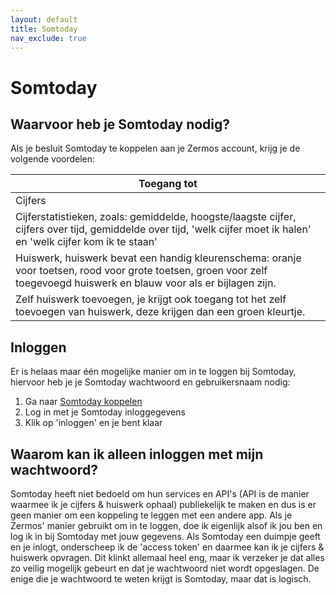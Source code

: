 ```yaml
---
layout: default
title: Somtoday
nav_exclude: true
---
```


# Somtoday

## Waarvoor heb je Somtoday nodig?
Als je besluit Somtoday te koppelen aan je Zermos account, krijg je de volgende voordelen:

| Toegang tot                                                                                                                                                              |
|--------------------------------------------------------------------------------------------------------------------------------------------------------------------------|
| Cijfers                                                                                                                                                                  |
| Cijferstatistieken, zoals: gemiddelde, hoogste/laagste cijfer, cijfers over tijd, gemiddelde over tijd, 'welk cijfer moet ik halen' en 'welk cijfer kom ik te staan'     |
| Huiswerk, huiswerk bevat een handig kleurenschema: oranje voor toetsen, rood voor grote toetsen, groen voor zelf toegevoegd huiswerk en blauw voor als er bijlagen zijn. |
| Zelf huiswerk toevoegen, je krijgt ook toegang tot het zelf toevoegen van huiswerk, deze krijgen dan een groen kleurtje.                                                 |

## Inloggen
Er is helaas maar één mogelijke manier om in te loggen bij Somtoday, hiervoor heb je je Somtoday wachtwoord en gebruikersnaam nodig:
1. Ga naar [Somtoday koppelen](https://zermos.kronk.tech/Koppelingen/Somtoday)
2. Log in met je Somtoday inloggegevens
3. Klik op 'inloggen' en je bent klaar

## Waarom kan ik alleen inloggen met mijn wachtwoord?
Somtoday heeft niet bedoeld om hun services en API's (API is de manier waarmee ik je cijfers & huiswerk ophaal) publiekelijk te maken en dus is er geen manier om een koppeling te leggen met een andere app. Als je Zermos' manier gebruikt om in te loggen, doe ik eigenlijk alsof ik jou ben en log ik in bij Somtoday met jouw gegevens. Als Somtoday een duimpje geeft en je inlogt, onderscheep ik de 'access token' en daarmee kan ik je cijfers & huiswerk opvragen. Dit klinkt allemaal heel eng, maar ik verzeker je dat alles zo veilig mogelijk gebeurt en dat je wachtwoord niet wordt opgeslagen. De enige die je wachtwoord te weten krijgt is Somtoday, maar dat is logisch.
